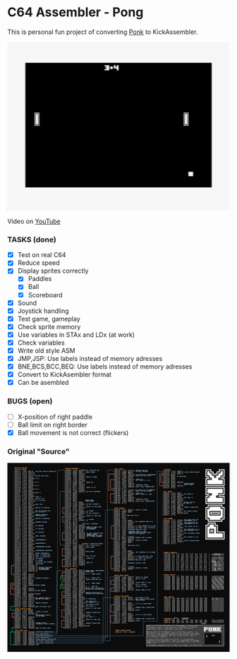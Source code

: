 # C64 Assembler - Pong

This is personal fun project of converting [Ponk](http://sos.gd/ponk/) to KickAssembler.

![Pong](/doc/pong.png)

Video on [YouTube](https://youtu.be/fIG0YfgFhKI)

### TASKS (done)

- [x] Test on real C64
- [x] Reduce speed
- [x] Display sprites correctly
    - [x] Paddles
    - [x] Ball
    - [x] Scoreboard
- [x] Sound
- [x] Joystick handling
- [x] Test game, gameplay
- [x] Check sprite memory
- [x] Use variables in STAx and LDx (at work)
- [x] Check variables
- [x] Write old style ASM
- [x] JMP,JSP: Use labels instead of memory adresses
- [x] BNE,BCS,BCC,BEQ: Use labels instead of memory adresses
- [x] Convert to KickAsembler format
- [x] Can be asembled

### BUGS (open)

- [ ] X-position of right paddle
- [ ] Ball limit on right border
- [x] Ball movement is not correct (flickers)

### Original "Source"

![PONK](/doc/ponk.png)
